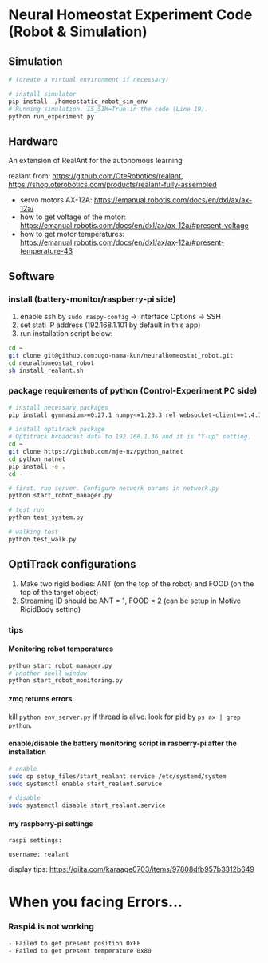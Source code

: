 # Neural Homeostat Experiment Code (Robot & Simulation)

## Simulation
```bash
# (create a virtual environment if necessary)

# install simulator
pip install ./homeostatic_robot_sim_env
# Running simulation. IS_SIM=True in the code (Line 19).
python run_experiment.py
```
## Hardware 
An extension of RealAnt for the autonomous learning

realant from: https://github.com/OteRobotics/realant, https://shop.oterobotics.com/products/realant-fully-assembled

- servo motors AX-12A: https://emanual.robotis.com/docs/en/dxl/ax/ax-12a/
- how to get voltage of the motor: https://emanual.robotis.com/docs/en/dxl/ax/ax-12a/#present-voltage
- how to get motor temperatures: https://emanual.robotis.com/docs/en/dxl/ax/ax-12a/#present-temperature-43
## Software
### install (battery-monitor/raspberry-pi side)

1. enable ssh by `sudo raspy-config` -> Interface Options -> SSH 
2. set stati IP address (192.168.1.101 by default in this app)
3. run installation script below:

```bash
cd ~
git clone git@github.com:ugo-nama-kun/neuralhomeostat_robot.git
cd neuralhomeostat_robot
sh install_realant.sh
```

### package requirements of python (Control-Experiment PC side)

```bash
# install necessary packages 
pip install gymnasium>=0.27.1 numpy<=1.23.3 rel websocket-client==1.4.1 ping3 pyserial pyzmq hooman

# install optitrack package
# Optitrack broadcast data to 192.168.1.36 and it is "Y-up" setting.
cd ~
git clone https://github.com/mje-nz/python_natnet
cd python_natnet
pip install -e .
cd -
```

```bash
# first. run server. Configure network params in network.py
python start_robot_manager.py
```

```bash
# test run
python test_system.py
```

```bash
# walking test
python test_walk.py
```

## OptiTrack configurations

1. Make two rigid bodies: ANT (on the top of the robot) and FOOD (on the top of the target object)
2. Streaming ID should be ANT = 1, FOOD = 2 (can be setup in Motive RigidBody setting)

### tips

#### Monitoring robot temperatures

```bash
python start_robot_manager.py
# another shell window
python start_robot_monitoring.py
```


#### zmq returns errors.
kill `python env_server.py` if thread is alive. look for pid by `ps ax | grep python`.

#### enable/disable the battery monitoring script in rasberry-pi after the installation

```bash
# enable
sudo cp setup_files/start_realant.service /etc/systemd/system 
sudo systemctl enable start_realant.service
```

```bash
# disable
sudo systemctl disable start_realant.service
```

#### my raspberry-pi settings
```
raspi settings:

username: realant
```

display tips: https://qiita.com/karaage0703/items/97808dfb957b3312b649

# When you facing Errors...
### Raspi4 is not working
```bash
- Failed to get present position 0xFF
- Failed to get present temperature 0x80
```
